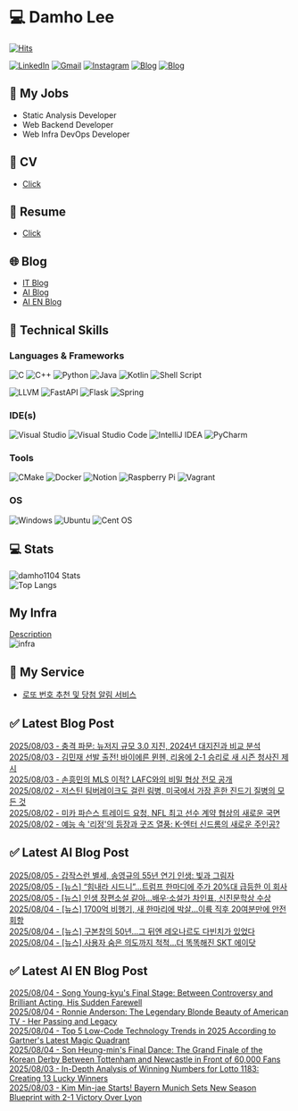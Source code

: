 
# 💻 Damho Lee

[![Hits](https://hits.seeyoufarm.com/api/count/incr/badge.svg?url=https%3A%2F%2Fgithub.com%2Fdamho1104&count_bg=%233D9CC8&title_bg=%23555555&icon=&icon_color=%23E7E7E7&title=hits&edge_flat=false)](https://hits.seeyoufarm.com)  

[![LinkedIn](https://img.shields.io/badge/Linkedin-%230077B5.svg?style=flat&logo=linkedin&logoColor=white)](https://www.linkedin.com/in/damho1104/)
[![Gmail](https://img.shields.io/badge/Gmail-D14836?style=flat&logo=gmail&logoColor=white)](mailto:damho1104@gmail.com)
[![Instagram](https://img.shields.io/badge/Instargram-%23E4405F.svg?style=flat&logo=Instagram&logoColor=white)](https://www.instagram.com/damho1104/)
[![Blog](https://img.shields.io/badge/Blog-%23000000.svg?style=flat&logo=Tistory&logoColor=white)](https://dmomo.co.kr/)
[![Blog](https://img.shields.io/badge/Blog-%23000000.svg?style=flat&logo=WordPress&logoColor=white)](https://blog.ai.dmomo.co.kr/)

## 📃 My Jobs
- Static Analysis Developer
- Web Backend Developer
- Web Infra DevOps Developer

## 📰 CV
- [Click](https://resume.dmomo.net/damho.lee/resume)  

## 📘 Resume
- [Click](https://damho1104.notion.site/8af3191b9815406d95708d9a0cea5a9e)  

## 🌐 Blog
- [IT Blog](https://dmomo.co.kr/)
- [AI Blog](https://blog.ai.dmomo.co.kr/)
- [AI EN Blog](https://ai.trend.dmomo.co.kr/)

## 💪 Technical Skills
### Languages & Frameworks
![C](https://img.shields.io/badge/c-%2300599C.svg?style=flat&logo=c&logoColor=white)
![C++](https://img.shields.io/badge/c++-%2300599C.svg?style=flat&logo=c%2B%2B&logoColor=white)
![Python](https://img.shields.io/badge/Python-3776AB.svg?&style=flat&logo=Python&logoColor=white)
![Java](https://img.shields.io/badge/java-%23ED8B00.svg?style=flat&logo=openjdk&logoColor=white)
![Kotlin](https://img.shields.io/badge/Kotlin-%237F52FF.svg?style=flat&logo=Kotlin&logoColor=white)
![Shell Script](https://img.shields.io/badge/Shell_script-%23121011.svg?style=flat&logo=gnu-bash&logoColor=white)  
  
![LLVM](https://img.shields.io/badge/LLVM/Clang-000B1D.svg?&style=flat&logo=LLVM&logoColor=white)
![FastAPI](https://img.shields.io/badge/FastAPI-005571?style=flat&logo=fastapi)
![Flask](https://img.shields.io/badge/Flask-%23000.svg?style=flat&logo=flask&logoColor=white)
![Spring](https://img.shields.io/badge/Springboot-%236DB33F.svg?style=flat&logo=spring&logoColor=white)
  
  
### IDE(s)
![Visual Studio](https://img.shields.io/badge/Visual%20Studio-5C2D91.svg?style=flat&logo=visual-studio&logoColor=white) 
![Visual Studio Code](https://img.shields.io/badge/Visual%20Studio%20Code-0078d7.svg?style=flat&logo=visual-studio-code&logoColor=white)
![IntelliJ IDEA](https://img.shields.io/badge/IntelliJIDEA-000000.svg?style=flat&logo=intellij-idea&logoColor=white) 
![PyCharm](https://img.shields.io/badge/PyCharm-143?style=flat&logo=pycharm&logoColor=black&color=black&labelColor=green) 


### Tools
![CMake](https://img.shields.io/badge/CMake-%23008FBA.svg?style=flat&logo=cmake&logoColor=white)
![Docker](https://img.shields.io/badge/docker-%230db7ed.svg?style=flat&logo=docker&logoColor=white)
![Notion](https://img.shields.io/badge/Notion-%23000000.svg?style=flat&logo=notion&logoColor=white)
![Raspberry Pi](https://img.shields.io/badge/-RaspberryPi-C51A4A?style=flat&logo=Raspberry-Pi)
![Vagrant](https://img.shields.io/badge/Vagrant-%231563FF.svg?style=flat&logo=vagrant&logoColor=white)


### OS
![Windows](https://img.shields.io/badge/Windows-0078D6?style=flat&logo=windows&logoColor=white)
![Ubuntu](https://img.shields.io/badge/Ubuntu-E95420?style=flat&logo=ubuntu&logoColor=white)
![Cent OS](https://img.shields.io/badge/Cent%20OS-002260?style=flat&logo=centos&logoColor=F0F0F0)


## :computer: Stats
![damho1104 Stats](https://github-readme-stats.vercel.app/api?username=damho1104&hide=issues&show_icons=true&show=prs_merged,prs_merged_percentage&theme=chartreuse-dark)  
![Top Langs](https://github-readme-stats.vercel.app/api/top-langs/?username=damho1104&layout=compact&theme=chartreuse-dark)


## My Infra
[Description](https://dmomo.co.kr/444)  
![infra](https://nextcloud.dmomo.net/apps/files_sharing/publicpreview/EtWDB9RaEXyf4FT?file=/&fileId=142416&x=6016&y=3384&a=true&etag=eee0bc0c4308201c786211582fdbc678)  





## 📣 My Service
- [로또 번호 추천 및 당첨 알림 서비스](https://lotto.dmomo.co.kr/)  


## ✅ Latest Blog Post

[2025/08/03 - 충격 파문: 뉴저지 규모 3.0 지진, 2024년 대지진과 비교 분석](https://dmomo.co.kr/618) <br/>
[2025/08/03 - 김민재 선발 출전! 바이에른 뮌헨, 리옹에 2-1 승리로 새 시즌 청사진 제시](https://dmomo.co.kr/617) <br/>
[2025/08/03 - 손흥민의 MLS 이적? LAFC와의 비밀 협상 전모 공개](https://dmomo.co.kr/616) <br/>
[2025/08/02 - 저스틴 팀버레이크도 걸린 림병, 미국에서 가장 흔한 진드기 질병의 모든 것](https://dmomo.co.kr/615) <br/>
[2025/08/02 - 미카 파슨스 트레이드 요청, NFL 최고 선수 계약 협상의 새로운 국면](https://dmomo.co.kr/614) <br/>
[2025/08/02 - 예능 속 '리정'의 등장과 굿즈 열풍: K-엔터 신드롬의 새로운 주인공?](https://dmomo.co.kr/613) <br/>

## ✅ Latest AI Blog Post
[2025/08/05 - 갑작스런 별세, 송영규의 55년 연기 인생: 빛과 그림자](https://blog.ai.dmomo.co.kr/trend/7346) <br/>
[2025/08/05 - [뉴스] “힘내라 시드니”…트럼프 한마디에 주가 20%대 급등한 이 회사](https://blog.ai.dmomo.co.kr/news/7341) <br/>
[2025/08/05 - [뉴스] 인생 장편소설 같아…배우·소설가 차인표, 신진문학상 수상](https://blog.ai.dmomo.co.kr/news/7338) <br/>
[2025/08/04 - [뉴스] 1700억 비행기, 새 한마리에 박살…이륙 직후 20여분만에 안전 회항](https://blog.ai.dmomo.co.kr/news/7335) <br/>
[2025/08/04 - [뉴스] 구본창의 50년…그 뒤엔 레오나르도 다빈치가 있었다](https://blog.ai.dmomo.co.kr/news/7332) <br/>
[2025/08/04 - [뉴스] 사용자 숨은 의도까지 척척…더 똑똑해진 SKT 에이닷](https://blog.ai.dmomo.co.kr/news/7329) <br/>

## ✅ Latest AI EN Blog Post
[2025/08/04 - Song Young-kyu's Final Stage: Between Controversy and Brilliant Acting, His Sudden Farewell](https://ai.trend.dmomo.co.kr/2025/08/song-young-kyus-final-stage-between.html) <br/>
[2025/08/04 - Ronnie Anderson: The Legendary Blonde Beauty of American TV - Her Passing and Legacy](https://ai.trend.dmomo.co.kr/2025/08/ronnie-anderson-legendary-blonde-beauty.html) <br/>
[2025/08/04 - Top 5 Low-Code Technology Trends in 2025 According to Gartner's Latest Magic Quadrant](https://ai.trend.dmomo.co.kr/2025/08/top-5-low-code-technology-trends-in.html) <br/>
[2025/08/04 - Son Heung-min's Final Dance: The Grand Finale of the Korean Derby Between Tottenham and Newcastle in Front of 60,000 Fans](https://ai.trend.dmomo.co.kr/2025/08/son-heung-mins-final-dance-grand-finale.html) <br/>
[2025/08/03 - In-Depth Analysis of Winning Numbers for Lotto 1183: Creating 13 Lucky Winners](https://ai.trend.dmomo.co.kr/2025/08/in-depth-analysis-of-winning-numbers.html) <br/>
[2025/08/03 - Kim Min-jae Starts! Bayern Munich Sets New Season Blueprint with 2-1 Victory Over Lyon](https://ai.trend.dmomo.co.kr/2025/08/kim-min-jae-starts-bayern-munich-sets.html) <br/>
